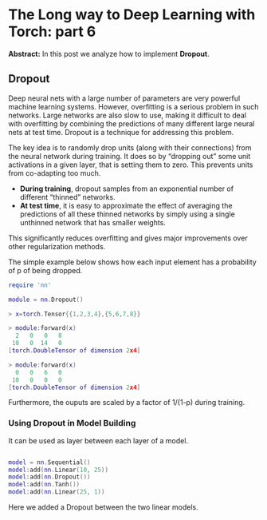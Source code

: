 The Long way to Deep Learning with Torch: part 6
============
**Abstract:** In this post we analyze how to implement **Dropout**.

## Dropout
Deep neural nets with a large number of parameters are very powerful machine learning systems. However, overfitting is a serious problem in such networks. Large networks are also slow to use, making it difficult to deal with overfitting by combining the predictions of many different large neural nets at
test time. Dropout is a technique for addressing this problem.

The key idea is to randomly drop units (along with their connections) from the neural network during training. It does so by “dropping out” some unit activations in a given layer, that is setting them to zero. This prevents units from co-adapting too much. 

- **During training**, dropout samples from an exponential number of different “thinned” networks. 
- **At test time**, it is easy to approximate the effect of averaging the predictions of all these thinned networks by simply using a single unthinned network that has smaller weights. 

This significantly reduces overfitting and gives major improvements over other regularization methods.

The simple example below shows how each input element has a probability of p of being dropped.

```lua
require 'nn'

module = nn.Dropout()

> x=torch.Tensor{{1,2,3,4},{5,6,7,8}}

> module:forward(x)
  2   0   0   8
 10   0  14   0
[torch.DoubleTensor of dimension 2x4]

> module:forward(x)
  0   0   6   0
 10   0   0   0
[torch.DoubleTensor of dimension 2x4]

```

Furthermore, the ouputs are scaled by a factor of 1/(1-p) during training.

### Using Dropout in Model Building

It can be used as layer between each layer of a model.

```lua

model = nn.Sequential()
model:add(nn.Linear(10, 25))
model:add(nn.Dropout())
model:add(nn.Tanh()) 
model:add(nn.Linear(25, 1))
```

Here we added a Dropout between the two linear models.